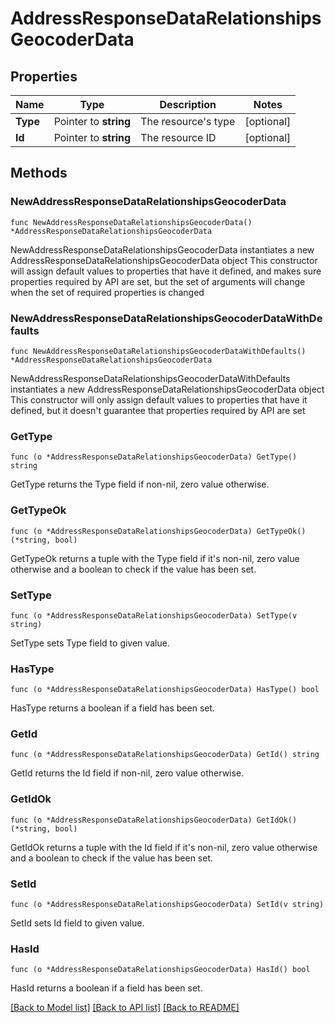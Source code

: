 # AddressResponseDataRelationshipsGeocoderData

## Properties

Name | Type | Description | Notes
------------ | ------------- | ------------- | -------------
**Type** | Pointer to **string** | The resource&#39;s type | [optional] 
**Id** | Pointer to **string** | The resource ID | [optional] 

## Methods

### NewAddressResponseDataRelationshipsGeocoderData

`func NewAddressResponseDataRelationshipsGeocoderData() *AddressResponseDataRelationshipsGeocoderData`

NewAddressResponseDataRelationshipsGeocoderData instantiates a new AddressResponseDataRelationshipsGeocoderData object
This constructor will assign default values to properties that have it defined,
and makes sure properties required by API are set, but the set of arguments
will change when the set of required properties is changed

### NewAddressResponseDataRelationshipsGeocoderDataWithDefaults

`func NewAddressResponseDataRelationshipsGeocoderDataWithDefaults() *AddressResponseDataRelationshipsGeocoderData`

NewAddressResponseDataRelationshipsGeocoderDataWithDefaults instantiates a new AddressResponseDataRelationshipsGeocoderData object
This constructor will only assign default values to properties that have it defined,
but it doesn't guarantee that properties required by API are set

### GetType

`func (o *AddressResponseDataRelationshipsGeocoderData) GetType() string`

GetType returns the Type field if non-nil, zero value otherwise.

### GetTypeOk

`func (o *AddressResponseDataRelationshipsGeocoderData) GetTypeOk() (*string, bool)`

GetTypeOk returns a tuple with the Type field if it's non-nil, zero value otherwise
and a boolean to check if the value has been set.

### SetType

`func (o *AddressResponseDataRelationshipsGeocoderData) SetType(v string)`

SetType sets Type field to given value.

### HasType

`func (o *AddressResponseDataRelationshipsGeocoderData) HasType() bool`

HasType returns a boolean if a field has been set.

### GetId

`func (o *AddressResponseDataRelationshipsGeocoderData) GetId() string`

GetId returns the Id field if non-nil, zero value otherwise.

### GetIdOk

`func (o *AddressResponseDataRelationshipsGeocoderData) GetIdOk() (*string, bool)`

GetIdOk returns a tuple with the Id field if it's non-nil, zero value otherwise
and a boolean to check if the value has been set.

### SetId

`func (o *AddressResponseDataRelationshipsGeocoderData) SetId(v string)`

SetId sets Id field to given value.

### HasId

`func (o *AddressResponseDataRelationshipsGeocoderData) HasId() bool`

HasId returns a boolean if a field has been set.


[[Back to Model list]](../README.md#documentation-for-models) [[Back to API list]](../README.md#documentation-for-api-endpoints) [[Back to README]](../README.md)


